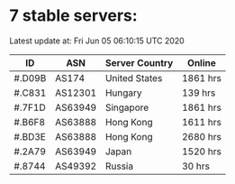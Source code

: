# 7 stable servers:

Latest update at: Fri Jun 05 06:10:15 UTC 2020

| ID | ASN | Server Country | Online |
| -- | --- | -------------- | ------ |
| #.D09B | AS174 | United States | 1861 hrs |
| #.C831 | AS12301 | Hungary | 139 hrs |
| #.7F1D | AS63949 | Singapore | 1861 hrs |
| #.B6F8 | AS63888 | Hong Kong | 1611 hrs |
| #.BD3E | AS63888 | Hong Kong | 2680 hrs |
| #.2A79 | AS63949 | Japan | 1520 hrs |
| #.8744 | AS49392 | Russia | 30 hrs |

